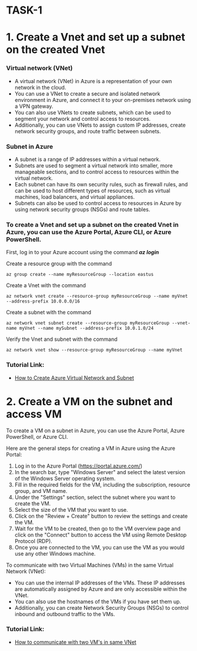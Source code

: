 # TASK-1
# 1. Create a Vnet and set up a subnet on the created Vnet

### Virtual network (VNet)

- A virtual network (VNet) in Azure is a representation of your own network in the cloud.
- You can use a VNet to create a secure and isolated network environment in Azure, and connect it to your on-premises network using a VPN gateway.
- You can also use VNets to create subnets, which can be used to segment your network and control access to resources.
- Additionally, you can use VNets to assign custom IP addresses, create network security groups, and route traffic between subnets.

### Subnet in Azure

- A subnet is a range of IP addresses within a virtual network.
- Subnets are used to segment a virtual network into smaller, more manageable sections, and to control access to resources within the virtual network.
- Each subnet can have its own security rules, such as firewall rules, and can be used to host different types of resources, such as virtual machines, load balancers, and virtual appliances.
- Subnets can also be used to control access to resources in Azure by using network security groups (NSGs) and route tables.

### To create a Vnet and set up a subnet on the created Vnet in Azure, you can use the Azure Portal, Azure CLI, or Azure PowerShell.

First, log in to your Azure account using the command **_az login_**

Create a resource group with the command

    az group create --name myResourceGroup --location eastus

Create a Vnet with the command

    az network vnet create --resource-group myResourceGroup --name myVnet --address-prefix 10.0.0.0/16

Create a subnet with the command

    az network vnet subnet create --resource-group myResourceGroup --vnet-name myVnet --name mySubnet --address-prefix 10.0.1.0/24

Verify the Vnet and subnet with the command

    az network vnet show --resource-group myResourceGroup --name myVnet

### Tutorial Link:

- [How to Create Azure Virtual Network and Subnet](https://www.youtube.com/watch?v=7mn8WDoAMJU&t=2s)

# 2. Create a VM on the subnet and access VM

To create a VM on a subnet in Azure, you can use the Azure Portal, Azure PowerShell, or Azure CLI.

Here are the general steps for creating a VM in Azure using the Azure Portal:

1. Log in to the Azure Portal (https://portal.azure.com/)
2. In the search bar, type "Windows Server" and select the latest version of the Windows Server operating system.
3. Fill in the required fields for the VM, including the subscription, resource group, and VM name.
4. Under the "Settings" section, select the subnet where you want to create the VM.
5. Select the size of the VM that you want to use.
6. Click on the "Review + Create" button to review the settings and create the VM.
7. Wait for the VM to be created, then go to the VM overview page and click on the "Connect" button to access the VM using Remote Desktop Protocol (RDP).
8. Once you are connected to the VM, you can use the VM as you would use any other Windows machine.

To communicate with two Virtual Machines (VMs) in the same Virtual Network (VNet):

- You can use the internal IP addresses of the VMs. These IP addresses are automatically assigned by Azure and are only accessible within the VNet.
- You can also use the hostnames of the VMs if you have set them up.
- Additionally, you can create Network Security Groups (NSGs) to control inbound and outbound traffic to the VMs.

### Tutorial Link:

- [How to communicate with two VM's in same VNet](https://www.youtube.com/watch?v=qrdxYBgHi5A)
